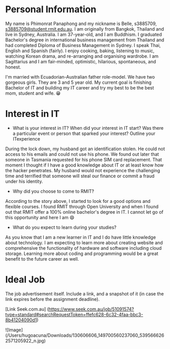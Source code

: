 # Personal Information 

My name is Phimonrat Panaphong and my nickname is Belle,
s3885709, s3885709@student.rmit.edu.au. I am originally from Bangkok, Thailand and live
in Sydney, Australia. I am 37-year-old, and I am Buddhism. I graduated Bachelor's degree in
international business management from Thailand and had completed Diploma of Business
Management in Sydney. I speak Thai, English and Spanish (fairly). I enjoy cooking, baking,
listening to music, watching Korean drama, and re-arranging and organising wardrobe. I
am Sagittarius and I am fair-minded, optimistic, hilarious, spontaneous, and honest.

I'm married with Ecuadorian-Australian father role-model. We have two gorgeous girls. 
They are 3 and 5 year old. My current goal is finishing Bachelor of IT and building 
my IT career and try my best to be the best mom, student and wife. :grin: 


# Interest in IT

* What is your interest in IT? When did your interest in IT start? 
Was there a particular event or person that sparked your interest? 
Outline your ITexperience

During the lock down, my husband got an identification stolen. He could not access to his
emails and could not use his phone. We found out later that someone in Tasmania
requested for his phone SIM card replacement. That moment I thought if I have a good
knowledge about IT or at least know how the hacker penetrates. My husband would not
experience the challenging time and terrified that someone will steal our finance or commit
a fraud under his identity.


* Why did you choose to come to RMIT?

According to the story above, I started to look for a good options and flexible courses. I
found RMIT through Open University and when I found out that RMIT offer a 100%
online bachelor's degree in IT. I cannot let go of this opportunity and here I am :smile: 


* What do you expect to learn during your studies?

As you know that I am a new learner in IT and I do have little knowledge about technology. I
am expecting to learn more about creating website and comprehensive the functionality of
hardware and software including cloud storage. Learning more about coding and
programming would be a great benefit to the future career as well.


# Ideal Job

The job advertisement itself. Include a link, and a snapshot of it (in case the link expires
before the assignment deadline).

[Link Seek.com.au]  (https://www.seek.com.au/job/51091574?type=standard#searchRequestToken=ffefc628-6c32-4faa-bbc3-8b41204090d1)

![Image] (/Users/hugoacuna/Downloads/130606606_149700560237060_5395666262571205922_n.jpg)


